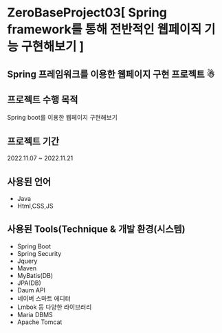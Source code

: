 # ZeroBaseProject03[ Spring framework를 통해 전반적인 웹페이직 기능 구현해보기 ]
## Spring 프레임워크를 이용한 웹페이지 구현 프로젝트 ☃︎

## 프로젝트 수행 목적
 Spring boot를 이용한 웹페이지 구현해보기


## 프로젝트 기간
2022.11.07 ~ 2022.11.21

## 사용된 언어

- Java
- Html,CSS,JS

## 사용된 Tools(Technique & 개발 환경(시스템)

- Spring Boot
- Spring Security
- Jquery
- Maven
- MyBatis(DB)
- JPA(DB)
- Daum API
- 네이버 스마트 에디터
- Lmbok 등 다양한 라이브러리 
- Maria DBMS
- Apache Tomcat









